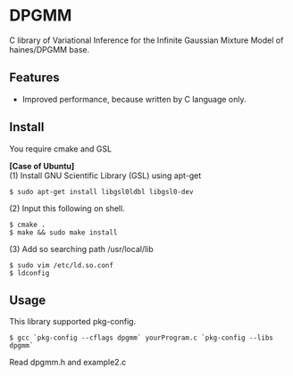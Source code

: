 ﻿DPGMM
=============

C library of Variational Inference for the Infinite Gaussian Mixture Model of haines/DPGMM base.

## Features
* Improved performance, because written by C language only.


## Install
You require cmake and GSL

**[Case of Ubuntu]**  
(1) Install GNU Scientific Library (GSL) using apt-get 

    $ sudo apt-get install libgsl0ldbl libgsl0-dev

(2) Input this following on shell.

    $ cmake .     
    $ make && sudo make install

(3) Add so searching path /usr/local/lib

    $ sudo vim /etc/ld.so.conf
    $ ldconfig

## Usage
This library supported pkg-config.

    $ gcc `pkg-config --cflags dpgmm` yourProgram.c `pkg-config --libs dpgmm`

Read dpgmm.h and example2.c
